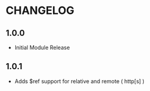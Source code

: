 CHANGELOG
=========

## 1.0.0 
* Initial Module Release

## 1.0.1
* Adds $ref support for relative and remote ( http[s] )

